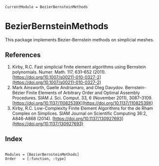 ```@meta
CurrentModule = BezierBernsteinMethods
```
# BezierBernsteinMethods

This package implements Bezier-Bernstein methods on simplicial meshes.

## References

1. Kirby, R.C. Fast simplicial finite element algorithms using Bernstein polynomials. Numer. Math. 117, 631–652 (2011). [https://doi.org/10.1007/s00211-010-0327-2](https://doi.org/10.1007/s00211-010-0327-2)
2. Mark Ainsworth, Gaelle Andriamaro, and Oleg Davydov. Bernstein-Bézier Finite Elements of Arbitrary Order and Optimal Assembly Procedures. SIAM J. Sci. Comput. 33, 6 (November 2011), 3087–3109. [https://doi.org/10.1137/11082539X](https://doi.org/10.1137/11082539X)
3. Kirby, R.C. Low-Complexity Finite Element Algorithms for the de Rham Complex on Simplices. SIAM Journal on Scientific Computing 36:2, A846-A868 (2014). [https://doi.org/10.1137/130927693](https://doi.org/10.1137/130927693)

## Index
```@index
```

```@autodocs
Modules = [BezierBernsteinMethods]
Order   = [:function, :type]
```
